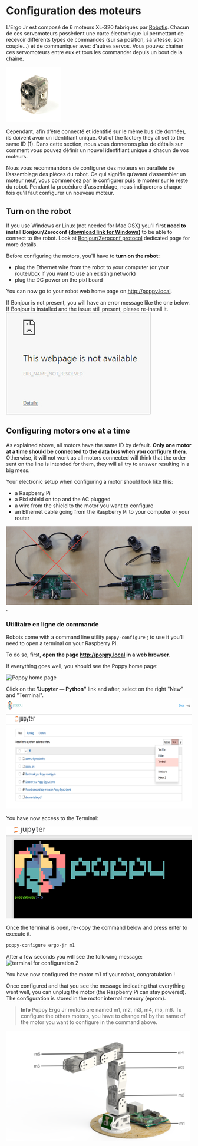 # Configuration des moteurs

L'Ergo Jr est composé de 6 moteurs XL-320 fabriqués par [Robotis](http://support.robotis.com/en/product/dynamixel/xl-series/xl-320.htm). Chacun de ces servomoteurs possèdent une carte électronique lui permettant de recevoir différents types de commandes (sur sa position, sa vitesse, son couple...) et de communiquer avec d’autres servos. Vous pouvez chainer ces servomoteurs entre eux et tous les commander depuis un bout de la chaîne.

<img src="img/assembly/xl_320.jpg" alt="XL320" height="150" />

Cependant, afin d’être connecté et identifié sur le même bus (de donnée), ils doivent avoir un identifiant unique. Out of the factory they all set to the same ID (1). Dans cette section, nous vous donnerons plus de détails sur comment vous pouvez définir un nouvel identifiant unique à chacun de vos moteurs.

Nous vous recommandons de configurer des moteurs en parallèle de l’assemblage des pièces du robot. Ce qui signifie qu’avant d’assembler un moteur neuf, vous commencez par le configurer puis le monter sur le reste du robot. Pendant la procédure d'assemblage, nous indiquerons chaque fois qu'il faut configurer un nouveau moteur.

## Turn on the robot

If you use Windows or Linux (not needed for Mac OSX) you'll first **need to install Bonjour/Zeroconf ([download link for Windows](https://support.apple.com/kb/DL999))** to be able to connect to the robot. Look at [Bonjour/Zeroconf protocol](../../installation/install-zeroconf.md) dedicated page for more details.

Before configuring the motors, you'll have to **turn on the robot:**

* plug the Ethernet wire from the robot to your computer (or your router/box if you want to use an existing network)
* plug the DC power on the pixl board

You can now go to your robot web home page on <http://poppy.local>.

If Bonjour is not present, you will have an error message like the one below. If Bonjour is installed and the issue still present, please re-install it. ![Page doesn't exist](img/IHM/webpage_not_available.jpg)

## Configuring motors one at a time

As explained above, all motors have the same ID by default. **Only one motor at a time should be connected to the data bus when you configure them.** Otherwise, it will not work as all motors connected will think that the order sent on the line is intended for them, they will all try to answer resulting in a big mess.

Your electronic setup when configuring a motor should look like this:

* a Raspberry Pi
* a Pixl shield on top and the AC plugged
* a wire from the shield to the motor you want to configure
* an Ethernet cable going from the Raspberry Pi to your computer or your router

![XL-320 configuration ; one motor at a time](img/motor_one_by_one.jpg).

### Utilitaire en ligne de commande

Robots come with a command line utility `poppy-configure` ; to use it you'll need to open a terminal on your Raspberry Pi.

To do so, first, **open the page http://poppy.local in a web browser**.

If everything goes well, you should see the Poppy home page:

![Poppy home page](img/IHM/home_page_jupyter.png)

Click on the **"Jupyter — Python"** link and after, select on the right "New" and "Terminal". <img src="img/IHM/jupyter_new_terminal.png" alt="Terminal Jupyter" height="300" />

You have now access to the Terminal:

![terminal for configuration](img/IHM/terminal_for_configuration.PNG)

Once the terminal is open, re-copy the command below and press enter to execute it.

```bash
poppy-configure ergo-jr m1
```

After a few seconds you will see the following message: ![terminal for configuration 2](img/IHM/poppy-configure-terminal-output.png)

You have now configured the motor m1 of your robot, congratulation !

Once configured and that you see the message indicating that everything went well, you can unplug the motor (the Raspberry Pi can stay powered). The configuration is stored in the motor internal memory (eprom).

> **Info** Poppy Ergo Jr motors are named m1, m2, m3, m4, m5, m6. To configure the others motors, you have to change m1 by the name of the motor you want to configure in the command above.

<img src="img/assembly/motors.png" alt="Motors list" height="300" />